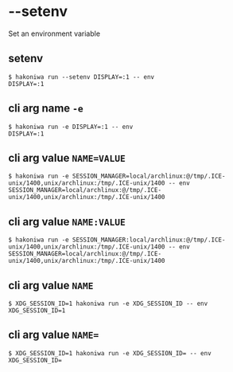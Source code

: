 # --setenv

Set an environment variable

## setenv

```console
$ hakoniwa run --setenv DISPLAY=:1 -- env
DISPLAY=:1

```

## cli arg name `-e`

```console
$ hakoniwa run -e DISPLAY=:1 -- env
DISPLAY=:1

```

## cli arg value `NAME=VALUE`

```console
$ hakoniwa run -e SESSION_MANAGER=local/archlinux:@/tmp/.ICE-unix/1400,unix/archlinux:/tmp/.ICE-unix/1400 -- env
SESSION_MANAGER=local/archlinux:@/tmp/.ICE-unix/1400,unix/archlinux:/tmp/.ICE-unix/1400

```

## cli arg value `NAME:VALUE`

```console
$ hakoniwa run -e SESSION_MANAGER:local/archlinux:@/tmp/.ICE-unix/1400,unix/archlinux:/tmp/.ICE-unix/1400 -- env
SESSION_MANAGER=local/archlinux:@/tmp/.ICE-unix/1400,unix/archlinux:/tmp/.ICE-unix/1400

```

## cli arg value `NAME`

```console
$ XDG_SESSION_ID=1 hakoniwa run -e XDG_SESSION_ID -- env
XDG_SESSION_ID=1

```

## cli arg value `NAME=`

```console
$ XDG_SESSION_ID=1 hakoniwa run -e XDG_SESSION_ID= -- env
XDG_SESSION_ID=

```

